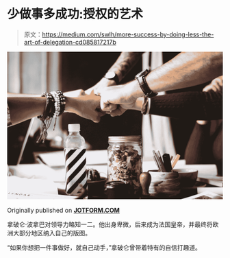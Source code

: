 # 少做事多成功:授权的艺术

> 原文：<https://medium.com/swlh/more-success-by-doing-less-the-art-of-delegation-cd085817217b>

![](img/38feb646271697d103482ba0f159d53e.png)

Originally published on [**JOTFORM.COM**](https://www.jotform.com/blog/success-by-delegation/)

拿破仑·波拿巴对领导力略知一二。他出身卑微，后来成为法国皇帝，并最终将欧洲大部分地区纳入自己的版图。

“如果你想把一件事做好，就自己动手，”拿破仑曾带着特有的自信打趣道。